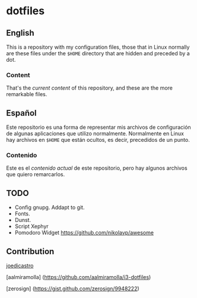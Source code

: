 # dotfiles
## English
This is a repository with my configuration files, those that in Linux normally are these files under the `$HOME` directory that are hidden and preceded by a dot.

### Content 
That's the *current content* of this repository, and these are the more remarkable files.


## Español
Este repositorio es una forma de representar mis archivos de configuración de algunas aplicaciones que utilizo normalmente. Normalmente en Linux hay archivos en `$HOME` que están ocultos, es decir, 
precedidos de un punto.

### Contenido
Este es el *contenido actual* de este repositorio, pero hay algunos archivos que quiero remarcarlos.



## TODO
 - Config gnupg. Addapt to git.
 - Fonts.
 - Dunst.
 - Script Xephyr
 - Pomodoro Widget https://github.com/nikolavp/awesome

## Contribution

[joedicastro](https://github.com/joedicastro/dotfiles)

[aalmiramolla] (https://github.com/aalmiramolla/i3-dotfiles)

[zerosign] (https://gist.github.com/zerosign/9948222)
